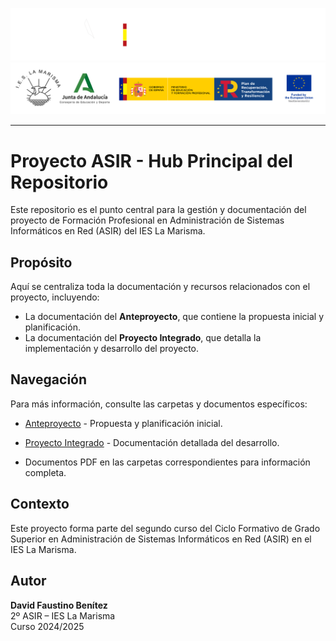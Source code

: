 
![](/img/_bannerD.png#gh-dark-mode-only)
![](/img/_bannerL.png#gh-light-mode-only)

---

# Proyecto ASIR - Hub Principal del Repositorio

Este repositorio es el punto central para la gestión y documentación del proyecto de Formación Profesional en Administración de Sistemas Informáticos en Red (ASIR) del IES La Marisma.

## Propósito

Aquí se centraliza toda la documentación y recursos relacionados con el proyecto, incluyendo:

- La documentación del **Anteproyecto**, que contiene la propuesta inicial y planificación.
- La documentación del **Proyecto Integrado**, que detalla la implementación y desarrollo del proyecto.

## Navegación

Para más información, consulte las carpetas y documentos específicos:

- [Anteproyecto](./Anteproyecto/README.md) - Propuesta y planificación inicial.
- [Proyecto Integrado](./Proyecto%20Integrado/README.md) - Documentación detallada del desarrollo.

- Documentos PDF en las carpetas correspondientes para información completa.

## Contexto

Este proyecto forma parte del segundo curso del Ciclo Formativo de Grado Superior en Administración de Sistemas Informáticos en Red (ASIR) en el IES La Marisma.

## Autor

**David Faustino Benítez**  
2º ASIR – IES La Marisma  
Curso 2024/2025
